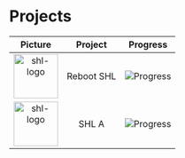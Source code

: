 # Projects

| Picture                                                 | Project  | Progress |
|:-------------------------------------------------------:|:-----:|:-------:|
| <img src="../img/shl-logo.webp" alt="shl-logo" width="80"/> | Reboot SHL | ![Progress](https://progress-bar.dev/100/) |
| <img src="../img/shl-logo.webp" alt="shl-logo" width="80"/>   | SHL A | ![Progress](https://progress-bar.dev/20/) |
